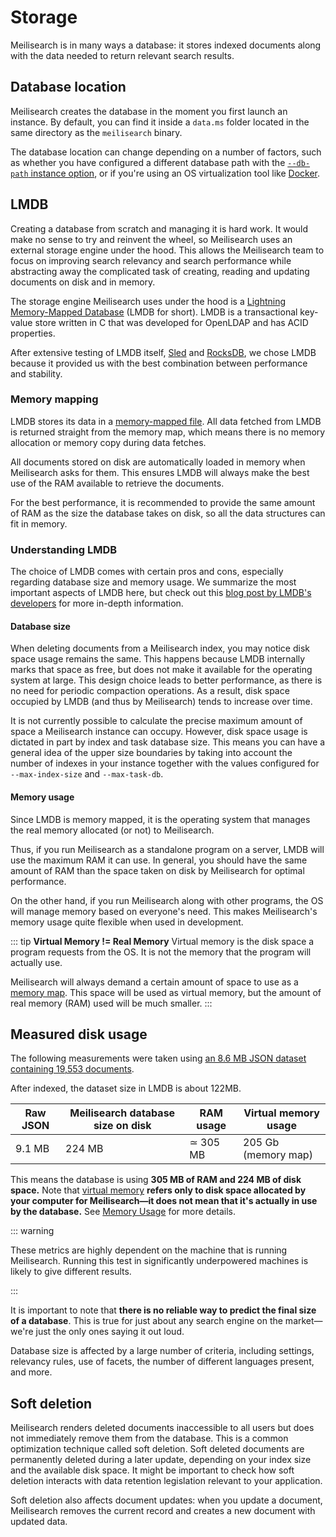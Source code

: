 # Storage

Meilisearch is in many ways a database: it stores indexed documents along with the data needed to return relevant search results.

## Database location

Meilisearch creates the database in the moment you first launch an instance. By default, you can find it inside a `data.ms` folder located in the same directory as the `meilisearch` binary.

The database location can change depending on a number of factors, such as whether you have configured a different database path with the [`--db-path` instance option](/learn/configuration/instance_options.md#database-path), or if you're using an OS virtualization tool like [Docker](https://docker.com).

## LMDB

Creating a database from scratch and managing it is hard work. It would make no sense to try and reinvent the wheel, so Meilisearch uses an external storage engine under the hood. This allows the Meilisearch team to focus on improving search relevancy and search performance while abstracting away the complicated task of creating, reading and updating documents on disk and in memory.

The storage engine Meilisearch uses under the hood is a [Lightning Memory-Mapped Database](http://www.lmdb.tech/doc/) (LMDB for short). LMDB is a transactional key-value store written in C that was developed for OpenLDAP and has ACID properties.

After extensive testing of LMDB itself, [Sled](https://github.com/spacejam/sled) and [RocksDB](https://rocksdb.org/), we chose LMDB because it provided us with the best combination between performance and stability.

### Memory mapping

LMDB stores its data in a [memory-mapped file](https://en.wikipedia.org/wiki/Memory-mapped_file). All data fetched from LMDB is returned straight from the memory map, which means there is no memory allocation or memory copy during data fetches.

All documents stored on disk are automatically loaded in memory when Meilisearch asks for them. This ensures LMDB will always make the best use of the RAM available to retrieve the documents.

For the best performance, it is recommended to provide the same amount of RAM as the size the database takes on disk, so all the data structures can fit in memory.

### Understanding LMDB

The choice of LMDB comes with certain pros and cons, especially regarding database size and memory usage. We summarize the most important aspects of LMDB here, but check out this [blog post by LMDB's developers](https://www.symas.com/post/understanding-lmdb-database-file-sizes-and-memory-utilization) for more in-depth information.

#### Database size

When deleting documents from a Meilisearch index, you may notice disk space usage remains the same. This happens because LMDB internally marks that space as free, but does not make it available for the operating system at large. This design choice leads to better performance, as there is no need for periodic compaction operations. As a result, disk space occupied by LMDB (and thus by Meilisearch) tends to increase over time.

It is not currently possible to calculate the precise maximum amount of space a Meilisearch instance can occupy. However, disk space usage is dictated in part by index and task database size. This means you can have a general idea of the upper size boundaries by taking into account the number of indexes in your instance together with the values configured for `--max-index-size` and `--max-task-db`.

#### Memory usage

Since LMDB is memory mapped, it is the operating system that manages the real memory allocated (or not) to Meilisearch.

Thus, if you run Meilisearch as a standalone program on a server, LMDB will use the maximum RAM it can use. In general, you should have the same amount of RAM than the space taken on disk by Meilisearch for optimal performance.

On the other hand, if you run Meilisearch along with other programs, the OS will manage memory based on everyone's need. This makes Meilisearch's memory usage quite flexible when used in development.

::: tip
**Virtual Memory != Real Memory**
Virtual memory is the disk space a program requests from the OS. It is not the memory that the program will actually use.

Meilisearch will always demand a certain amount of space to use as a [memory map](#memory-mapping). This space will be used as virtual memory, but the amount of real memory (RAM) used will be much smaller.
:::

## Measured disk usage

The following measurements were taken using <a id="downloadMovie" href="/movies.json" download="movies.json">an 8.6 MB JSON dataset containing 19,553 documents</a>.

After indexed, the dataset size in LMDB is about 122MB.

| Raw JSON | Meilisearch database size on disk | RAM usage | Virtual memory usage |
| -------- | --------------------------------- | -------------------- | ------------------- |
| 9.1 MB   | 224 MB                            | ≃ 305 MB             | 205 Gb (memory map) |

This means the database is using **305 MB of RAM and 224 MB of disk space.** Note that [virtual memory](https://www.enterprisestorageforum.com/hardware/virtual-memory/) **refers only to disk space allocated by your computer for Meilisearch—it does not mean that it's actually in use by the database.** See [Memory Usage](#memory-usage) for more details.

::: warning

These metrics are highly dependent on the machine that is running Meilisearch. Running this test in significantly underpowered machines is likely to give different results.

:::

It is important to note that **there is no reliable way to predict the final size of a database**. This is true for just about any search engine on the market—we're just the only ones saying it out loud.

Database size is affected by a large number of criteria, including settings, relevancy rules, use of facets, the number of different languages present, and more.

## Soft deletion

Meilisearch renders deleted documents inaccessible to all users but does not immediately remove them from the database. This is a common optimization technique called soft deletion. Soft deleted documents are permanently deleted during a later update, depending on your index size and the available disk space. It might be important to check how soft deletion interacts with data retention legislation relevant to your application.

Soft deletion also affects document updates: when you update a document, Meilisearch removes the current record and creates a new document with updated data.

